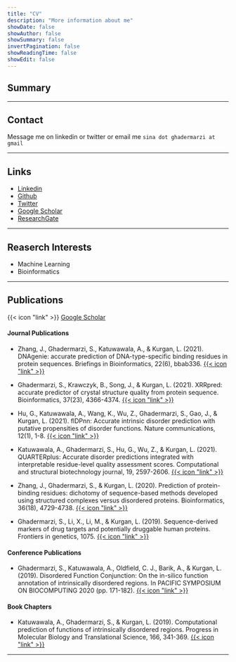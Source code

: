 ```yaml
---
title: "CV"
description: "More information about me"
showDate: false
showAuthor: false
showSummary: false
invertPagination: false
showReadingTime: false
showEdit: false
---
```

## Summary

---
## Contact
Message me on linkedin or twitter or email me
`sina dot ghadermarzi at gmail`

---
## Links

- [Linkedin](https://www.linkedin.com/in/sina-ghadermarzi/)
- [Github](https://github.com/sinaghadermarzi)
- [Twitter](https://twitter.com/GhadermarziSina)
- [Google Scholar](https://scholar.google.com/citations?user=AcpzHc8AAAAJ&hl=en)
- [ResearchGate](https://www.researchgate.net/profile/Sina-Ghadermarzi-2)

---
## Reaserch Interests
- Machine Learning 
- Bioinformatics

---
## Publications 
{{< icon "link" >}} [Google Scholar](https://scholar.google.com/citations?user=AcpzHc8AAAAJ&hl=en)

#### Journal Publications
- Zhang, J., Ghadermarzi, S., Katuwawala, A., & Kurgan, L. (2021). DNAgenie: accurate prediction of DNA-type-specific binding residues in protein sequences. Briefings in Bioinformatics, 22(6), bbab336. [{{< icon "link" >}} ](https://doi.org/10.1093/bib/bbab336)

- Ghadermarzi, S., Krawczyk, B., Song, J., & Kurgan, L. (2021). XRRpred: accurate predictor of crystal structure quality from protein sequence. Bioinformatics, 37(23), 4366-4374.  [{{< icon "link" >}} ](https://doi.org/10.1093/bioinformatics/btab509)

- Hu, G., Katuwawala, A., Wang, K., Wu, Z., Ghadermarzi, S., Gao, J., & Kurgan, L. (2021). flDPnn: Accurate intrinsic disorder prediction with putative propensities of disorder functions. Nature communications, 12(1), 1-8.  [{{< icon "link" >}} ](https://doi.org/10.1038/s41467-021-24773-7)

- Katuwawala, A., Ghadermarzi, S., Hu, G., Wu, Z., & Kurgan, L. (2021). QUARTERplus: Accurate disorder predictions integrated with interpretable residue-level quality assessment scores. Computational and structural biotechnology journal, 19, 2597-2606.  [{{< icon "link" >}} ](https://doi.org/10.1016/j.csbj.2021.04.066)

- Zhang, J., Ghadermarzi, S., & Kurgan, L. (2020). Prediction of protein-binding residues: dichotomy of sequence-based methods developed using structured complexes versus disordered proteins. Bioinformatics, 36(18), 4729-4738.  [{{< icon "link" >}} ](https://doi.org/10.1093/bioinformatics/btaa573)

- Ghadermarzi, S., Li, X., Li, M., & Kurgan, L. (2019). Sequence-derived markers of drug targets and potentially druggable human proteins. Frontiers in genetics, 1075.  [{{< icon "link" >}} ](https://doi.org/10.3389/fgene.2019.01075)


#### Conference Publications
- Ghadermarzi, S., Katuwawala, A., Oldfield, C. J., Barik, A., & Kurgan, L. (2019). Disordered Function Conjunction: On the in-silico function annotation of intrinsically disordered regions. In PACIFIC SYMPOSIUM ON BIOCOMPUTING 2020 (pp. 171-182).  [{{< icon "link" >}} ](https://doi.org/10.1142/9789811215636_0016)

#### Book Chapters
- Katuwawala, A., Ghadermarzi, S., & Kurgan, L. (2019). Computational prediction of functions of intrinsically disordered regions. Progress in Molecular Biology and Translational Science, 166, 341-369.  [{{< icon "link" >}} ](https://doi.org/10.1016/bs.pmbts.2019.04.006)





---

